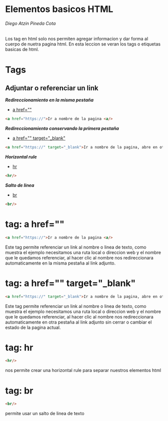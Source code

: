 # Elementos basicos HTML
###### Diego Atzin Pineda Cota

Los tag en html solo nos permiten agregar informacion y dar forma al cuerpo de nuetra pagina html.
En esta leccion se veran los tags o etiquetas basicas de html.

# Tags

## Adjuntar o referenciar un link
***Redireccionamiento en la misma pestaña***
- [a href=""](https://github.com/smars1/Re-Start/tree/main/Universidad%20Desarrollo%20Web/Html/Leccion_2#tag-a-href)
```html
<a href="https://">Ir a nombre de la pagina <a/>
```

***Redireccionamiento conservando la primera pestaña***
- [a href="" target="_blank"](https://github.com/smars1/Re-Start/edit/main/Universidad%20Desarrollo%20Web/Html/Leccion_2#tag-a-href-target_blank)
```html
<a href="https://" target="_blank">Ir a nombre de la pagina, abre en otra pestaña <a/>
```

***Horizontal rule***
- [hr](https://github.com/smars1/Re-Start/edit/main/Universidad%20Desarrollo%20Web/Html/Leccion_2#tag-hr)
```html
<hr/> 
```

***Salto de linea***
- [br](https://github.com/smars1/Re-Start/edit/main/Universidad%20Desarrollo%20Web/Html/Leccion_2#tag-br)
```html
<br/>
```




# tag: a href=""
```html
<a href="https://">Ir a nombre de la pagina <a/>
```
Este tag permite referenciar un link al nombre o linea de texto, como muestra el ejemplo necesitamos una ruta local o direccion web y el nombre que le quedamos referenciar, al hacer clic al nombre nos redireccionara automaticamente en la misma pestaña al link adjunto.

# tag: a href="" target="_blank"
```html
<a href="https://" target="_blank">Ir a nombre de la pagina, abre en otra pestaña <a/>
```
Este tag permite referenciar un link al nombre o linea de texto, como muestra el ejemplo necesitamos una ruta local o direccion web y el nombre que le quedamos referenciar, al hacer clic al nombre nos redireccionara automaticamente en otra pestaña al link adjunto sin cerrar o cambiar el estado de la pagina actual.

# tag: hr
```html
<hr/> 
```
nos permite crear una horizontal rule para separar nuestros elementos html 

# tag: br
```html
<br/>
```
permite usar un salto de linea de texto


